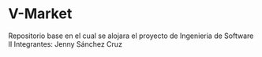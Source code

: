# V-Market
Repositorio base en el cual se alojara el proyecto de Ingenieria de Software II
Integrantes:
    Jenny Sánchez Cruz
